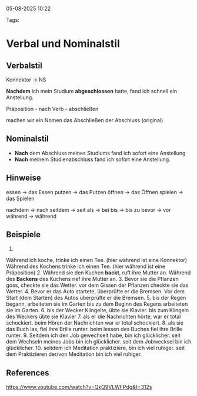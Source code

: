 
05-08-2025 10:22


Tags: 

# Verbal und Nominalstil


## Verbalstil
Konnektor -> NS

**Nachdem** ich mein Studium **abgeschlossen** hatte, 
fand ich schnell ein Anstellung.

Präposition - nach
Verb - abschließen

machen wir ein Nomen
das Abschließen
der Abschluss (original)

## Nominalstil
- **Nach** dem Abschluss meines Studiums fand ich sofort eine Anstellung
- **Nach** meinem Studienabschluss fand ich sofort eine Anstellung.


## Hinweise
essen -> das Essen
putzen -> das Putzen
öffnen -> das Öffnen
spielen -> das Spielen


nachdem -> nach
seitdem -> seit
als -> bei
bis -> bis zu
bevor -> vor
während -> während


## Beispiele
1. 
Während ich koche, trinke ich einen Tee. (hier während ist eine Konnektor)
Während des Kochens trinke ich einen Tee. (hier während ist eine Präposition)
2. 
Während sie den Kuchen **backt**, ruft ihre Mutter an.
Während des **Backens** des Kuchens rief ihre Mutter an.
3. 
Bevor sie die Pflanzen goss, checkte sie das Wetter.
vor dem Gissen der Pflanzen  checkte sie das Wetter.
4. 
Bevor er das Auto startete, überprüfte er die Bremsen.
Vor dem Start (dem Starten) des Autos überprüfte er die Bremsen.
5. 
bis der Regen begann, arbeiteten sie im Garten
bis zu dem Beginn des Regens arbeiteten sie im Garten.
6. 
bis der Wecker Klingelte, übte sie Klavier.
bis zum Klingeln des Weckers übte sie Klavier
7. 
als er die Nachrichten hörte, war er total schockiert.
beim Hören der Nachrichten war er total schockiert.
8. 
als sie das Buch las, fiel ihre Brille runter.
beim lessen des Buches fiel ihre Brille runter.
9. 
Seitdem ich den Job gewechselt habe, bin ich glücklicher.
seit dem Wechseln meines Jobs bin ich glücklicher.
seit dem Jobwecksel bin ich glücklicher.
10. 
seitdem ich Meditation praktiziere, bin ich viel ruhiger.
seit dem Praktizieren der/von Meditation bin ich viel ruhiger.



## References
https://www.youtube.com/watch?v=QkQ9VLWFPdg&t=312s